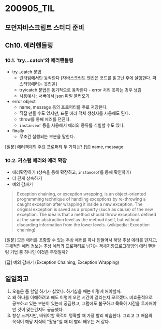 200905_TIL
===

모던자바스크립트 스터디 준비
---

## Ch10. 에러핸들링

### 10.1. 'try...catch'와 에러핸들링
* try...catch 문법
    * 런타임에서만 동작한다 (자바스크립트 엔진은 코드를 읽고난 후에 실행한다. 파스타임에러는 못잡음)
    * try/catch 문법은 동기적으로 동작한다 - error 처리 못하는 경우 생김
    * 사용예시 : 서버에서 json 파일 불러오기
* error object
    * name, message 등의 프로퍼티를 주로 저장한다.
    * 직접 만들 수도 있지만, 표준 에러 객체 생성자를 사용해도 된다.
    * throw를 통해 에러를 던진다. 
    * `instanceof` 등을 사용해서 에러의 종류를 식별할 수도 있다.
* finally
    * 무조건 실행되는 부분을 말한다.

[질문]
에러객체의 주요 프로퍼티 두 가지는?
[답]
name, message

### 10.2. 커스텀 에러와 에러 확장
* 에러확장하기 (상속을 통해 확장하고, `instanceof`를 통해 확인하기)
* 더 깊게 상속하기
* 예외 감싸기
> Exception chaining, or exception wrapping, is an object-oriented programming technique of handling exceptions by re-throwing a caught exception after wrapping it inside a new exception. The original exception is saved as a property (such as cause) of the new exception. The idea is that a method should throw exceptions defined at the same abstraction level as the method itself, but without discarding information from the lower levels. (wikipedia: Exception chaining)

[질문]
모든 에러를 포함할 수 있는 추상 에러를 하나 만들어서 해당 추상 에러를 던지고, 구체적인 에러 정보는 추상 에러의 프로퍼티로 넘기는 객체지향프로그래밍의 에러 핸들링 기법 중 하나인 이것은 무엇일까?

[답]
예외 감싸기 (Exception Chaining, Exception Wrapping)

일일회고
---
1. 오늘은 좀 할일 하기가 싫었다. 하기싫을 때는 어떻게 해야할까.
2. 왜 하나를 이해하려고 해도 이렇게 오랜 시간이 걸리는지 모르겠다. 비효율적으로 공부하고 있는 부분이 있는지 궁금했고, 그럼에도 불구하고 묵묵히 시간을 투자해야만 것이 맞는건지도 궁금했다.
3. 항상 느끼지만, 배워야할 목적이 명확할 때 가장 빨리 학습한다. 그리고 그 배움의 목적이 해당 지식의 "활용"일 때 더 빨리 배우는 거 같다.